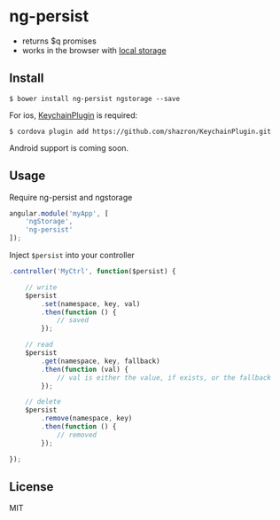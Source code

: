 # ng-persist

- returns $q promises
- works in the browser with [local storage](https://github.com/gsklee/ngStorage)

## Install

```
$ bower install ng-persist ngstorage --save
```

For ios, [KeychainPlugin](https://github.com/shazron/KeychainPlugin) is required:

```
$ cordova plugin add https://github.com/shazron/KeychainPlugin.git
```

Android support is coming soon.

## Usage

Require ng-persist and ngstorage

```js
angular.module('myApp', [
    'ngStorage',
    'ng-persist'
]);
```

Inject ```$persist``` into your controller

```js
.controller('MyCtrl', function($persist) {

    // write
    $persist
        .set(namespace, key, val)
        .then(function () {
            // saved
        });

    // read
    $persist
        .get(namespace, key, fallback)
        .then(function (val) {
            // val is either the value, if exists, or the fallback
        });

    // delete
    $persist
        .remove(namespace, key)
        .then(function () {
            // removed
        });

});
```

## License

MIT
